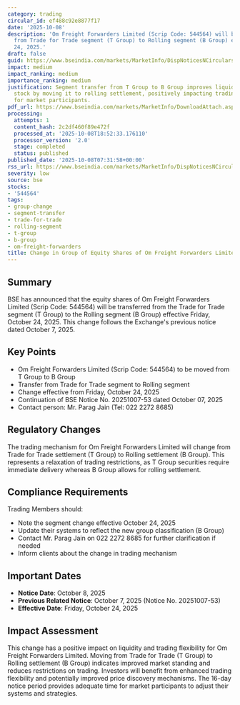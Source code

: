 ```yaml
---
category: trading
circular_id: ef488c92e8877f17
date: '2025-10-08'
description: 'Om Freight Forwarders Limited (Scrip Code: 544564) will be transferred
  from Trade for Trade segment (T Group) to Rolling segment (B Group) effective October
  24, 2025.'
draft: false
guid: https://www.bseindia.com/markets/MarketInfo/DispNoticesNCirculars.aspx?Noticeid={0FB00779-3388-417A-96C5-37D2809BCD97}&noticeno=20251008-9&dt=10/08/2025&icount=9&totcount=67&flag=0
impact: medium
impact_ranking: medium
importance_ranking: medium
justification: Segment transfer from T Group to B Group improves liquidity for the
  stock by moving it to rolling settlement, positively impacting trading flexibility
  for market participants.
pdf_url: https://www.bseindia.com/markets/MarketInfo/DownloadAttach.aspx?id=20251008-9&attachedId=
processing:
  attempts: 1
  content_hash: 2c2df460f89e472f
  processed_at: '2025-10-08T18:52:33.176110'
  processor_version: '2.0'
  stage: completed
  status: published
published_date: '2025-10-08T07:31:58+00:00'
rss_url: https://www.bseindia.com/markets/MarketInfo/DispNoticesNCirculars.aspx?Noticeid={0FB00779-3388-417A-96C5-37D2809BCD97}&noticeno=20251008-9&dt=10/08/2025&icount=9&totcount=67&flag=0
severity: low
source: bse
stocks:
- '544564'
tags:
- group-change
- segment-transfer
- trade-for-trade
- rolling-segment
- t-group
- b-group
- om-freight-forwarders
title: Change in Group of Equity Shares of Om Freight Forwarders Limited
---
```


## Summary

BSE has announced that the equity shares of Om Freight Forwarders Limited (Scrip Code: 544564) will be transferred from the Trade for Trade segment (T Group) to the Rolling segment (B Group) effective Friday, October 24, 2025. This change follows the Exchange's previous notice dated October 7, 2025.

## Key Points

- Om Freight Forwarders Limited (Scrip Code: 544564) to be moved from T Group to B Group
- Transfer from Trade for Trade segment to Rolling segment
- Change effective from Friday, October 24, 2025
- Continuation of BSE Notice No. 20251007-53 dated October 07, 2025
- Contact person: Mr. Parag Jain (Tel: 022 2272 8685)

## Regulatory Changes

The trading mechanism for Om Freight Forwarders Limited will change from Trade for Trade settlement (T Group) to Rolling settlement (B Group). This represents a relaxation of trading restrictions, as T Group securities require immediate delivery whereas B Group allows for rolling settlement.

## Compliance Requirements

Trading Members should:
- Note the segment change effective October 24, 2025
- Update their systems to reflect the new group classification (B Group)
- Contact Mr. Parag Jain on 022 2272 8685 for further clarification if needed
- Inform clients about the change in trading mechanism

## Important Dates

- **Notice Date**: October 8, 2025
- **Previous Related Notice**: October 7, 2025 (Notice No. 20251007-53)
- **Effective Date**: Friday, October 24, 2025

## Impact Assessment

This change has a positive impact on liquidity and trading flexibility for Om Freight Forwarders Limited. Moving from Trade for Trade (T Group) to Rolling settlement (B Group) indicates improved market standing and reduces restrictions on trading. Investors will benefit from enhanced trading flexibility and potentially improved price discovery mechanisms. The 16-day notice period provides adequate time for market participants to adjust their systems and strategies.